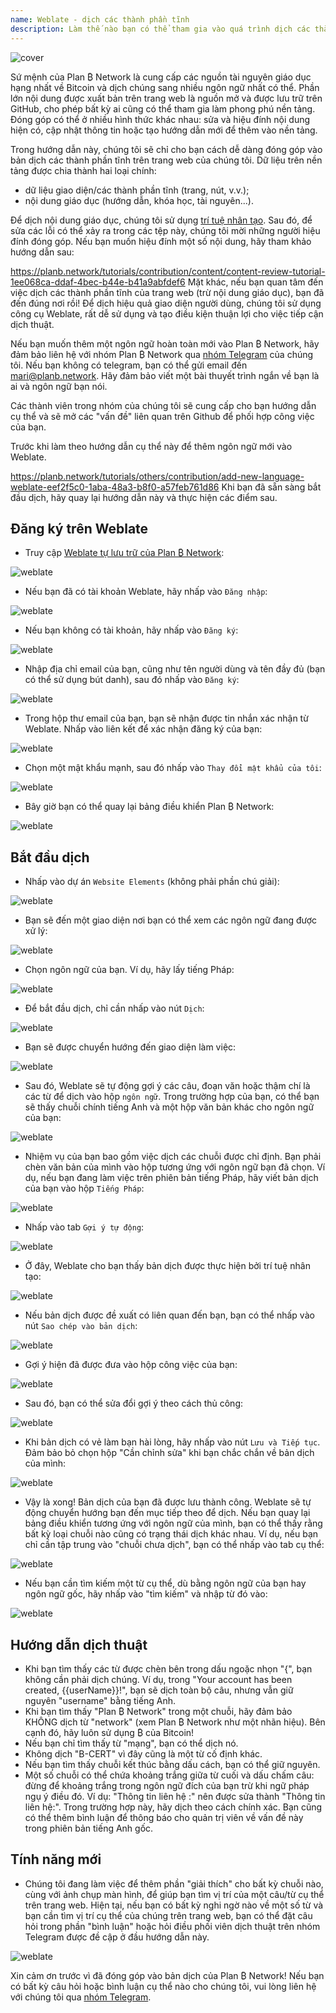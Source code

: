 ```yaml
---
name: Weblate - dịch các thành phần tĩnh
description: Làm thế nào bạn có thể tham gia vào quá trình dịch các thành phần tĩnh trên planb.network?
---
```

![cover](assets/cover.webp)

Sứ mệnh của Plan ₿ Network là cung cấp các nguồn tài nguyên giáo dục hạng nhất về Bitcoin và dịch chúng sang nhiều ngôn ngữ nhất có thể. Phần lớn nội dung được xuất bản trên trang web là nguồn mở và được lưu trữ trên GitHub, cho phép bất kỳ ai cũng có thể tham gia làm phong phú nền tảng. Đóng góp có thể ở nhiều hình thức khác nhau: sửa và hiệu đính nội dung hiện có, cập nhật thông tin hoặc tạo hướng dẫn mới để thêm vào nền tảng.

Trong hướng dẫn này, chúng tôi sẽ chỉ cho bạn cách dễ dàng đóng góp vào bản dịch các thành phần tĩnh trên trang web của chúng tôi. Dữ liệu trên nền tảng được chia thành hai loại chính:


- dữ liệu giao diện/các thành phần tĩnh (trang, nút, v.v.);
- nội dung giáo dục (hướng dẫn, khóa học, tài nguyên...).

Để dịch nội dung giáo dục, chúng tôi sử dụng [trí tuệ nhân tạo](https://github.com/Asi0Flammeus/LLM-Translator). Sau đó, để sửa các lỗi có thể xảy ra trong các tệp này, chúng tôi mời những người hiệu đính đóng góp. Nếu bạn muốn hiệu đính một số nội dung, hãy tham khảo hướng dẫn sau:

https://planb.network/tutorials/contribution/content/content-review-tutorial-1ee068ca-ddaf-4bec-b44e-b41a9abfdef6
Mặt khác, nếu bạn quan tâm đến việc dịch các thành phần tĩnh của trang web (trừ nội dung giáo dục), bạn đã đến đúng nơi rồi! Để dịch hiệu quả giao diện người dùng, chúng tôi sử dụng công cụ Weblate, rất dễ sử dụng và tạo điều kiện thuận lợi cho việc tiếp cận dịch thuật.

Nếu bạn muốn thêm một ngôn ngữ hoàn toàn mới vào Plan ₿ Network, hãy đảm bảo liên hệ với nhóm Plan ₿ Network qua [nhóm Telegram](https://t.me/PlanBNetwork_ContentBuilder) của chúng tôi. Nếu bạn không có telegram, bạn có thể gửi email đến mari@planb.network. Hãy đảm bảo viết một bài thuyết trình ngắn về bạn là ai và ngôn ngữ bạn nói.

Các thành viên trong nhóm của chúng tôi sẽ cung cấp cho bạn hướng dẫn cụ thể và sẽ mở các "vấn đề" liên quan trên Github để phối hợp công việc của bạn.

Trước khi làm theo hướng dẫn cụ thể này để thêm ngôn ngữ mới vào Weblate.

https://planb.network/tutorials/others/contribution/add-new-language-weblate-eef2f5c0-1aba-48a3-b8f0-a57feb761d86
Khi bạn đã sẵn sàng bắt đầu dịch, hãy quay lại hướng dẫn này và thực hiện các điểm sau.

## Đăng ký trên Weblate


- Truy cập [Weblate tự lưu trữ của Plan ₿ Network](https://weblate.planb.network/):

![weblate](assets/01.webp)


- Nếu bạn đã có tài khoản Weblate, hãy nhấp vào `Đăng nhập`:

![weblate](assets/02.webp)


- Nếu bạn không có tài khoản, hãy nhấp vào `Đăng ký`:

![weblate](assets/03.webp)


- Nhập địa chỉ email của bạn, cũng như tên người dùng và tên đầy đủ (bạn có thể sử dụng bút danh), sau đó nhấp vào `Đăng ký`:

![weblate](assets/04.webp)


- Trong hộp thư email của bạn, bạn sẽ nhận được tin nhắn xác nhận từ Weblate. Nhấp vào liên kết để xác nhận đăng ký của bạn:

![weblate](assets/05.webp)


- Chọn một mật khẩu mạnh, sau đó nhấp vào `Thay đổi mật khẩu của tôi`:

![weblate](assets/06.webp)


- Bây giờ bạn có thể quay lại bảng điều khiển Plan ₿ Network:

![weblate](assets/07.webp)

## Bắt đầu dịch


- Nhấp vào dự án `Website Elements` (không phải phần chú giải):

![weblate](assets/08.webp)


- Bạn sẽ đến một giao diện nơi bạn có thể xem các ngôn ngữ đang được xử lý:

![weblate](assets/09.webp)


- Chọn ngôn ngữ của bạn. Ví dụ, hãy lấy tiếng Pháp:

![weblate](assets/10.webp)


- Để bắt đầu dịch, chỉ cần nhấp vào nút `Dịch`:

![weblate](assets/11.webp)


- Bạn sẽ được chuyển hướng đến giao diện làm việc:

![weblate](assets/12.webp)


- Sau đó, Weblate sẽ tự động gợi ý các câu, đoạn văn hoặc thậm chí là các từ để dịch vào hộp `ngôn ngữ`. Trong trường hợp của bạn, có thể bạn sẽ thấy chuỗi chính tiếng Anh và một hộp văn bản khác cho ngôn ngữ của bạn:

![weblate](assets/13.webp)


- Nhiệm vụ của bạn bao gồm việc dịch các chuỗi được chỉ định. Bạn phải chèn văn bản của mình vào hộp tương ứng với ngôn ngữ bạn đã chọn. Ví dụ, nếu bạn đang làm việc trên phiên bản tiếng Pháp, hãy viết bản dịch của bạn vào hộp `Tiếng Pháp`:

![weblate](assets/14.webp)


- Nhấp vào tab `Gợi ý tự động`:

![weblate](assets/15.webp)


- Ở đây, Weblate cho bạn thấy bản dịch được thực hiện bởi trí tuệ nhân tạo:

![weblate](assets/16.webp)


- Nếu bản dịch được đề xuất có liên quan đến bạn, bạn có thể nhấp vào nút `Sao chép vào bản dịch`:

![weblate](assets/17.webp)


- Gợi ý hiện đã được đưa vào hộp công việc của bạn:

![weblate](assets/18.webp)


- Sau đó, bạn có thể sửa đổi gợi ý theo cách thủ công:

![weblate](assets/19.webp)


- Khi bản dịch có vẻ làm bạn hài lòng, hãy nhấp vào nút `Lưu và Tiếp tục`. Đảm bảo bỏ chọn hộp "Cần chỉnh sửa" khi bạn chắc chắn về bản dịch của mình:

![weblate](assets/20.webp)


- Vậy là xong! Bản dịch của bạn đã được lưu thành công. Weblate sẽ tự động chuyển hướng bạn đến mục tiếp theo để dịch. Nếu bạn quay lại bảng điều khiển tương ứng với ngôn ngữ của mình, bạn có thể thấy rằng bất kỳ loại chuỗi nào cũng có trạng thái dịch khác nhau. Ví dụ, nếu bạn chỉ cần tập trung vào "chuỗi chưa dịch", bạn có thể nhấp vào tab cụ thể:

![weblate](assets/21.webp)


- Nếu bạn cần tìm kiếm một từ cụ thể, dù bằng ngôn ngữ của bạn hay ngôn ngữ gốc, hãy nhấp vào "tìm kiếm" và nhập từ đó vào:

![weblate](assets/22.webp)

## Hướng dẫn dịch thuật


- Khi bạn tìm thấy các từ được chèn bên trong dấu ngoặc nhọn "{", bạn không cần phải dịch chúng. Ví dụ, trong "Your account has been created, {{userName}}!", bạn sẽ dịch toàn bộ câu, nhưng vẫn giữ nguyên "username" bằng tiếng Anh.
- Khi bạn tìm thấy "Plan ₿ Network" trong một chuỗi, hãy đảm bảo KHÔNG dịch từ "network" (xem Plan ₿ Network như một nhãn hiệu). Bên cạnh đó, hãy luôn sử dụng ₿ của Bitcoin!
- Nếu bạn chỉ tìm thấy từ "mạng", bạn có thể dịch nó.
- Không dịch "B-CERT" vì đây cũng là một từ cố định khác.
- Nếu bạn tìm thấy chuỗi kết thúc bằng dấu cách, bạn có thể giữ nguyên.
- Một số chuỗi có thể chứa khoảng trắng giữa từ cuối và dấu chấm câu: đừng để khoảng trắng trong ngôn ngữ đích của bạn trừ khi ngữ pháp ngụ ý điều đó. Ví dụ: "Thông tin liên hệ :" nên được sửa thành "Thông tin liên hệ:". Trong trường hợp này, hãy dịch theo cách chính xác. Bạn cũng có thể thêm bình luận để thông báo cho quản trị viên về vấn đề này trong phiên bản tiếng Anh gốc.

## Tính năng mới


- Chúng tôi đang làm việc để thêm phần "giải thích" cho bất kỳ chuỗi nào, cùng với ảnh chụp màn hình, để giúp bạn tìm vị trí của một câu/từ cụ thể trên trang web. Hiện tại, nếu bạn có bất kỳ nghi ngờ nào về một số từ và bạn cần tìm vị trí cụ thể của chúng trên trang web, bạn có thể đặt câu hỏi trong phần "bình luận" hoặc hỏi điều phối viên dịch thuật trên nhóm Telegram được đề cập ở đầu hướng dẫn này.

![weblate](assets/23.webp)

Xin cảm ơn trước vì đã đóng góp vào bản dịch của Plan ₿ Network! Nếu bạn có bất kỳ câu hỏi hoặc bình luận cụ thể nào cho chúng tôi, vui lòng liên hệ với chúng tôi qua [nhóm Telegram](https://t.me/PlanBNetwork_ContentBuilder).